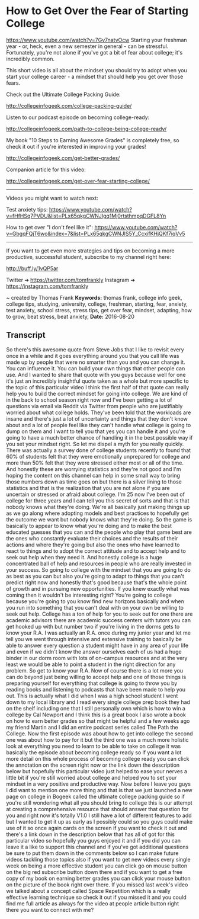 # How to Get Over the Fear of Starting College
https://www.youtube.com/watch?v=7Gv7natvOcw
Starting your freshman year - or, heck, even a new semester in general - can be stressful. Fortunately, you're not alone if you've got a bit of fear about college; it's incredibly common.

This short video is all about the mindset you should try to adopt when you start your college career - a mindset that should help you get over those fears.

Check out the Ultimate College Packing Guide:

http://collegeinfogeek.com/college-packing-guide/

Listen to our podcast episode on becoming college-ready:

http://collegeinfogeek.com/path-to-college-being-college-ready/

My book "10 Steps to Earning Awesome Grades" is completely free, so check it out if you're interested in improving your grades!

http://collegeinfogeek.com/get-better-grades/

Companion article for this video:

http://collegeinfogeek.com/get-over-fear-starting-college/

----------

Videos you might want to watch next:

Test anxiety tips: https://www.youtube.com/watch?v=fHfHSq7PVDU&list=PLx65qkgCWNJIgq1Mj0rtsthmpqDGFL8Yn

How to get over "I don't feel like it": https://www.youtube.com/watch?v=GbgqFQjT6wo&index=7&list=PLx65qkgCWNJIS5Y_CcxifKHjQKf7iqVv5

----------

If you want to get even more strategies and tips on becoming a more productive, successful student, subscribe to my channel right here:

http://buff.ly/1vQP5ar

Twitter ➔ https://twitter.com/tomfrankly
Instagram ➔ https://instagram.com/tomfrankly

~ created by Thomas Frank
**Keywords:** thomas frank, college info geek, college tips, studying, university, college, freshman, starting, fear, anxiety, test anxiety, school stress, stress tips, get over fear, mindset, adapting, how to grow, beat stress, beat anxiety, 
**Date:** 2016-08-20

## Transcript
 So there's this awesome quote from Steve Jobs that I like to revisit every once in a while and it goes everything around you that you call life was made up by people that were no smarter than you and you can change it. You can influence it. You can build your own things that other people can use. And I wanted to share that quote with you guys because well for one it's just an incredibly insightful quote taken as a whole but more specific to the topic of this particular video I think the first half of that quote can really help you to build the correct mindset for going into college. We are kind of in the back to school season right now and I've been getting a lot of questions via email via Reddit via Twitter from people who are justifiably worried about what college holds. They've been told that the workloads are insane and there's just a lot of uncertainty and things that they don't know about and a lot of people feel like they can't handle what college is going to dump on them and I want to tell you that yes you can handle it and you're going to have a much better chance of handling it in the best possible way if you set your mindset right. So let me dispel a myth for you really quickly. There was actually a survey done of college students recently to found that 60% of students felt that they were emotionally unprepared for college and more than 50% felt that they were stressed either most or all of the time. And honestly these are worrying statistics and they're not good and I'm hoping the content on this channel can help in some small way to bring those numbers down as time goes on but there is a silver lining to those statistics and that is the realization that you are not alone if you are uncertain or stressed or afraid about college. I'm 25 now I've been out of college for three years and I can tell you this secret of sorts and that is that nobody knows what they're doing. We're all basically just making things up as we go along where adopting models and best practices to hopefully get the outcome we want but nobody knows what they're doing. So the game is basically to appear to know what you're doing and to make the best educated guesses that you can and the people who play that game best are the ones who constantly evaluate their choices and the results of their actions and where they're going but also the ones who have learned to react to things and to adopt the correct attitude and to accept help and to seek out help when they need it. And honestly college is a huge concentrated ball of help and resources in people who are really invested in your success. So going to college with the mindset that you are going to do as best as you can but also you're going to adapt to things that you can't predict right now and honestly that's good because that's the whole point of growth and in pursuing new opportunities. If you knew exactly what was coming then it wouldn't be interesting right? You're going to college because you're going to you know find new horizons basically and when you run into something that you can't deal with on your own be willing to seek out help. College has a ton of help for you to seek out for one there are academic advisors there are academic success centers with tutors you can get hooked up with but number two if you're living in the dorms gets to know your R.A. I was actually an R.A. once during my junior year and let me tell you we went through intensive and extensive training to basically be able to answer every question a student might have in any area of your life and even if we didn't know the answer ourselves each of us had a huge binder in our dorm room with lots of on-campus resources and at the very least we would be able to point a student in the right direction for any problem. So get to know your R.A. Now of course there is a lot more you can do beyond just being willing to accept help and one of those things is preparing yourself for everything that college is going to throw you by reading books and listening to podcasts that have been made to help you out. This is actually what I did when I was a high school student I went down to my local library and I read every single college prep book they had on the shelf including one that I still personally own which is how to win a college by Cal Newport and I think this is a great book I also wrote a book on how to earn better grades so that might be helpful and a few weeks ago my friend Martin and I did an entire podcast series called The Path the College. Now the first episode was about how to get into college the second one was about how to pay for it but the third one was a much more holistic look at everything you need to learn to be able to take on college it was basically the episode about becoming college ready so if you want a lot more detail on this whole process of becoming college ready you can click the annotation on the screen right now or the link down the description below but hopefully this particular video just helped to ease your nerves a little bit if you're still worried about college and helped you to set your mindset in a very positive and productive way. Now before I leave you guys I did want to mention one more thing and that is that we just launched a new page on college in Bogeek called the ultimate college packing guide so if you're still wondering what all you should bring to college this is our attempt at creating a comprehensive resource that should answer that question for you and right now it's totally V1.0 I still have a lot of different features to add but I wanted to get it up as early as I possibly could so you guys could make use of it so once again cards on the screen if you want to check it out and there's a link down in the description below that has all of got for this particular video so hopefully you guys enjoyed it and if you did you can leave it a like to support this channel and if you've got additional questions be sure to put them down in the comments below so I can make future videos tackling those topics also if you want to get new videos every single week on being a more effective student you can click go on mouse button on the big red subscribe button down there and if you want to get a free copy of my book on earning better grades you can click your mouse button on the picture of the book right over there. If you missed last week's video we talked about a concept called Space Repetition which is a really effective learning technique so check it out if you missed it and you could find me full article as always for the video at people article button right there you want to connect with me?
